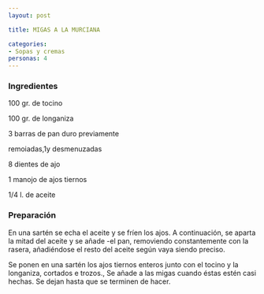 ```yaml
---
layout: post

title: MIGAS A LA MURCIANA

categories:
- Sopas y cremas
personas: 4 
---
```

<h3>Ingredientes</h3>
100 gr. de tocino

100 gr. de longaniza

3 barras de pan duro previamente

remoiadas,1y desmenuzadas

8 dientes de ajo

1 manojo de ajos tiernos

1/4 l. de aceite

<h3>Preparación</h3>
En una sartén se echa el aceite y se fríen los ajos. A continuación, se aparta la mitad del aceite y se añade -el pan, removiendo constantemente con la rasera, añadiéndose el resto del aceite según vaya siendo preciso.

Se ponen en una sartén los ajos tiernos enteros junto con el tocino y la longaniza, cortados e trozos., Se añade a las migas cuando éstas estén casi hechas. Se dejan hasta que se terminen de hacer.